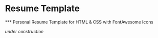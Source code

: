 # Resume Template

*** Personal Resume Template for HTML & CSS with FontAwesome Icons

*under construction*
